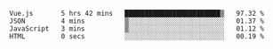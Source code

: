 <!--START_SECTION:waka-->

```text
Vue.js       5 hrs 42 mins   ████████████████████████▒   97.32 %
JSON         4 mins          ▒░░░░░░░░░░░░░░░░░░░░░░░░   01.37 %
JavaScript   3 mins          ▒░░░░░░░░░░░░░░░░░░░░░░░░   01.12 %
HTML         0 secs          ░░░░░░░░░░░░░░░░░░░░░░░░░   00.19 %
```

<!--END_SECTION:waka-->

